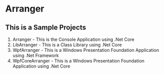 # Arranger

## This is a Sample Projects

1. Arranger - This is the Console Application using .Net Core
2. LibArranger - This is a Class Library using .Net Core
3. WpfArranger - This is a Windows Presentation Foundation Application using .Net Framework
4. WpfCoreArranger - This is a Windows Presentation Foundation Application using .Net Core
